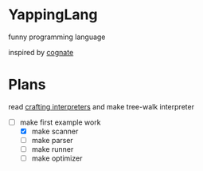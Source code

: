 # YappingLang
funny programming language

inspired by [cognate](https://github.com/cognate-lang/cognate)

# Plans
read [crafting interpreters](https://craftinginterpreters.com/scanning.html)
and make tree-walk interpreter
- [ ] make first example work
  - [X] make scanner
  - [ ] make parser
  - [ ] make runner 
  - [ ] make optimizer 